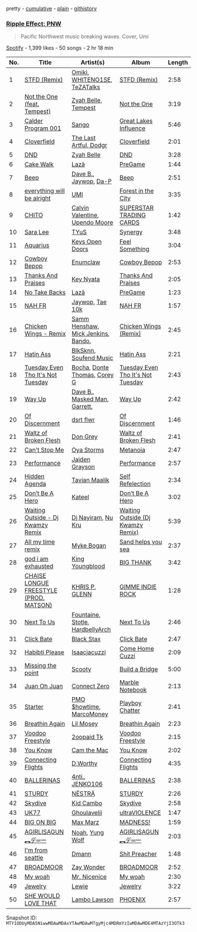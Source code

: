 pretty - [cumulative](/playlists/cumulative/37i9dQZF1DWVKZ0Z9y3Qew.md) - [plain](/playlists/plain/37i9dQZF1DWVKZ0Z9y3Qew) - [githistory](https://github.githistory.xyz/mackorone/spotify-playlist-archive/blob/main/playlists/plain/37i9dQZF1DWVKZ0Z9y3Qew)

### [Ripple Effect: PNW](https://open.spotify.com/playlist/37i9dQZF1DWVKZ0Z9y3Qew)

> Pacific Northwest music breaking waves\. Cover, Umi

[Spotify](https://open.spotify.com/user/spotify) - 1,399 likes - 50 songs - 2 hr 18 min

| No. | Title | Artist(s) | Album | Length |
|---|---|---|---|---|
| 1 | [STFD \(Remix\)](https://open.spotify.com/track/3cr4nLS3rbzII8fqvsDO5N) | [Omiki](https://open.spotify.com/artist/7pHwBqsYULdAdHgSwf1q9f), [WHITENO1SE](https://open.spotify.com/artist/0o6xglPZ7ZGNSIPBSwwau2), [TeZATalks](https://open.spotify.com/artist/6olAhxDEja5fYKEHF6tA2W) | [STFD \(Remix\)](https://open.spotify.com/album/7I7kTiZ5UcBnkIHbgzoJ4A) | 2:58 |
| 2 | [Not the One \(feat\. Tempest\)](https://open.spotify.com/track/6K0jgAlcDaZhOF07wfsBou) | [Zyah Belle](https://open.spotify.com/artist/09q46aTaAsSGoLID49Y6Sx), [Tempest](https://open.spotify.com/artist/2FBvlvG5TL6SPA2tCLiusa) | [Not the One](https://open.spotify.com/album/0j3KSRsrCVHVyPcGvvh1iF) | 3:19 |
| 3 | [Calder Program 001](https://open.spotify.com/track/4EmZC9Iz8UMdlApOoYxocq) | [Sango](https://open.spotify.com/artist/7e3FtKBIPLrIVm8g1FJMVg) | [Great Lakes Influence](https://open.spotify.com/album/5Xt0CWRI6jl03L58jdKoQj) | 5:46 |
| 4 | [Cloverfield](https://open.spotify.com/track/1Ak3bLzJMcsVSYkfuZRpZf) | [The Last Artful, Dodgr](https://open.spotify.com/artist/6jpOOrGFSWdHx6leHfU54n) | [Cloverfield](https://open.spotify.com/album/7zTAmlJVHSjnAAAwUARvJL) | 2:01 |
| 5 | [DND](https://open.spotify.com/track/1c7ep6uT7NZnTnAxapEEmp) | [Zyah Belle](https://open.spotify.com/artist/09q46aTaAsSGoLID49Y6Sx) | [DND](https://open.spotify.com/album/7qGFoN9DT29ZaipfwZbvts) | 3:28 |
| 6 | [Cake Walk](https://open.spotify.com/track/0f14yeg0NfzXPkacC2SiJL) | [Lazā](https://open.spotify.com/artist/7KWbU8vlvkICzAOXsiRLal) | [PreGame](https://open.spotify.com/album/7qjrDbqjWB5wDZxZaWjHTB) | 1:44 |
| 7 | [Beep](https://open.spotify.com/track/42BRNhLPYuzKz0gHSwRX8m) | [Dave B.](https://open.spotify.com/artist/5bfqwcEcRrMhtY9smw3IeJ), [Jaywop](https://open.spotify.com/artist/7LHBUDRMoLWz3aw9H3YSb9), [Da\-P](https://open.spotify.com/artist/4PKHlnz8cQ79kQ6kd3GufJ) | [Beep](https://open.spotify.com/album/43FECz43FmUI2lCoyGQAND) | 2:51 |
| 8 | [everything will be alright](https://open.spotify.com/track/2WKgiR5cGgsewYsdbrH5VZ) | [UMI](https://open.spotify.com/artist/4ClziihVpBeFXNyDH83Lde) | [Forest in the City](https://open.spotify.com/album/7ijzh3hVmlwWRxuJGPSoeR) | 3:35 |
| 9 | [CHITO](https://open.spotify.com/track/4xVbqy10xuhITml9Gwv1LH) | [Calvin Valentine](https://open.spotify.com/artist/6vaDFcFzTyOXlZKIYoe3tB), [Upendo Moore](https://open.spotify.com/artist/0dL24uV89YAqi6Dd8puNdj) | [SUPERSTAR TRADING CARDS](https://open.spotify.com/album/7n5kJmdiK0ADbtOB7OmuTp) | 1:42 |
| 10 | [Sara Lee](https://open.spotify.com/track/1RWgcbWgxMCOIXsxMropWR) | [TYuS](https://open.spotify.com/artist/5J7URjIP8aFmeSn2QwF9Au) | [Synergy](https://open.spotify.com/album/3aUjnJstnoWotXysnh5nV6) | 3:48 |
| 11 | [Aquarius](https://open.spotify.com/track/7fLYq5pvsCEV39LVzj5yRd) | [Keys Open Doors](https://open.spotify.com/artist/17VWSnuIuvdgNkBgIBC0jp) | [Feel Something](https://open.spotify.com/album/00WWldRogRFJKGFHR2GdRT) | 3:04 |
| 12 | [Cowboy Bepop](https://open.spotify.com/track/4YYsjhh2xuXbUwn435W2WI) | [Enumclaw](https://open.spotify.com/artist/79yETfINxnDl54mTKLZUlb) | [Cowboy Bepop](https://open.spotify.com/album/3GMkAcRznb2cX3lRypqLCh) | 2:53 |
| 13 | [Thanks And Praises](https://open.spotify.com/track/5J4F79SLhKnv5Q5iu0MwCJ) | [Key Nyata](https://open.spotify.com/artist/4X2V63Czlm32j6Yk38WeX5) | [Thanks And Praises](https://open.spotify.com/album/5aEGomkIebUGrIVZA1dGYm) | 2:05 |
| 14 | [No Take Backs](https://open.spotify.com/track/3HYuPsvqLyXflWKZ5wgFey) | [Lazā](https://open.spotify.com/artist/7KWbU8vlvkICzAOXsiRLal) | [PreGame](https://open.spotify.com/album/7qjrDbqjWB5wDZxZaWjHTB) | 1:23 |
| 15 | [NAH FR](https://open.spotify.com/track/289ATzCDA6Ab7pinxJl03h) | [Jaywop](https://open.spotify.com/artist/7LHBUDRMoLWz3aw9H3YSb9), [Tae 10k](https://open.spotify.com/artist/403NnQvAop8j8TD4Gn4IDJ) | [NAH FR](https://open.spotify.com/album/0GPoiCEoG4luoj1AtymKLE) | 1:57 |
| 16 | [Chicken Wings \- Remix](https://open.spotify.com/track/0GwHL1n6fdRba5e5Vt5lnK) | [Samm Henshaw](https://open.spotify.com/artist/1Q2mS59tFYLm2KGFoCgWN4), [Mick Jenkins](https://open.spotify.com/artist/1FvjvACFvko2Z91IvDljrx), [Bando.](https://open.spotify.com/artist/5kkpDTQbRC2UCCCUhF6j90) | [Chicken Wings \(Remix\)](https://open.spotify.com/album/5XKAwSs3UlIsnkMCbD83op) | 2:45 |
| 17 | [Hatin Ass](https://open.spotify.com/track/6xLyx7lFVxN0Ut8absEJOD) | [BlkSknn](https://open.spotify.com/artist/4MZ2Qm0lN1zer6Y77aDIGx), [Soufend Music](https://open.spotify.com/artist/6fuB7huYca6HoKkhDc9Alm) | [Hatin Ass](https://open.spotify.com/album/38XnNfKbXFuEkkqdtjzuhD) | 2:21 |
| 18 | [Tuesday Even Tho It's Not Tuesday](https://open.spotify.com/track/1sAd3EqraFf2F9V6AJoRCT) | [Bocha](https://open.spotify.com/artist/3Uyli9ZRk3FZa1jYkMrxhz), [Donte Thomas](https://open.spotify.com/artist/53F7MNlYur7XEV75tY3Yor), [Corey G](https://open.spotify.com/artist/0OkqNjlmC3mfNMQZLWhP8l) | [Tuesday Even Tho It's Not Tuesday](https://open.spotify.com/album/4yKMbq97VFtSNyXiCeuAjf) | 2:43 |
| 19 | [Way Up](https://open.spotify.com/track/0mBg7Q5CuXxN7qyWOWm7f2) | [Dave B.](https://open.spotify.com/artist/5bfqwcEcRrMhtY9smw3IeJ), [Masked Man](https://open.spotify.com/artist/4au9pcYGXtv2fPYbMa6wg5), [Garrett.](https://open.spotify.com/artist/1OgLpkhh88FmT6Jyx7eDHY) | [Way Up](https://open.spotify.com/album/4iIqih6YskJgZYOyG2zuHO) | 2:42 |
| 20 | [Of Discernment](https://open.spotify.com/track/7ykNUGqC0yjzXVp6ldaZBU) | [dsrt flwr](https://open.spotify.com/artist/0d4I9rxMoQb7iK2hwes4PK) | [Of Discernment](https://open.spotify.com/album/6OCKWbqMjtUyALkgWUz8HN) | 1:46 |
| 21 | [Waltz of Broken Flesh](https://open.spotify.com/track/65WEAfVuMTzLz7v02Fqwf5) | [Don Grey](https://open.spotify.com/artist/1YiKDQCVj79AZeBjenStlP) | [Waltz of Broken Flesh](https://open.spotify.com/album/7FosXiT28FKxHjZtz4Azin) | 2:41 |
| 22 | [Can't Stop Me](https://open.spotify.com/track/4olrNl0Q9qz33eRIDuVGDx) | [Oya Storms](https://open.spotify.com/artist/1AuDZMv7EZSEvRFdtgq3Va) | [Metanoia](https://open.spotify.com/album/3qJJ5QI8nrulKRX8WDwLpB) | 2:47 |
| 23 | [Performance](https://open.spotify.com/track/0J4u9FztKLtQVKdNjwMLiH) | [Jaiden Grayson](https://open.spotify.com/artist/0mg8e4b0Uz2Ff8aGhvqEGS) | [Performance](https://open.spotify.com/album/4c99L3Ccgut9PJjmmPQlB9) | 2:57 |
| 24 | [Hidden Agenda](https://open.spotify.com/track/472VKEKSkfqjFcdVvv85g9) | [Tavian Maalik](https://open.spotify.com/artist/0gpTr2hYnkYKOpowpzV0YA) | [Self Refelection](https://open.spotify.com/album/4pb5ZsE1Zod8lCmnE4XLAw) | 2:34 |
| 25 | [Don’t Be A Hero](https://open.spotify.com/track/1z4Drt5NPoDom7DrtulyZ6) | [Kateel](https://open.spotify.com/artist/4egOVLqYZVVI4gwzMAcRlT) | [Don’t Be A Hero](https://open.spotify.com/album/5yOQsrhMwlGln8nOCGLXgS) | 3:02 |
| 26 | [Waiting Outside \- Dj Kwamzy Remix](https://open.spotify.com/track/2MaT2I3s6fM59GQeKYIGa3) | [Dj Nayiram](https://open.spotify.com/artist/31l50WEIscYptO4W2DH6wp), [Nu Kru](https://open.spotify.com/artist/1q2mhhSOZhYhnF4PIbhiHq) | [Waiting Outside \(Dj Kwamzy Remix\)](https://open.spotify.com/album/4Yy1t3R2rJo0JgwJmrPIuw) | 5:39 |
| 27 | [All my time remix](https://open.spotify.com/track/75MthQyiam46pgz8ng9ggR) | [Myke Bogan](https://open.spotify.com/artist/5BLrsIX3Uipmt9QAiZGYEl) | [Sand helps you sea](https://open.spotify.com/album/3Tfh4vxkIhKd8aV6dI6kPw) | 2:37 |
| 28 | [god i am exhausted](https://open.spotify.com/track/0kwOHSEGerR2J1dVtcb4zd) | [King Youngblood](https://open.spotify.com/artist/0rkFwrt6d0qf3UTpaURtTj) | [BIG THANK](https://open.spotify.com/album/5PsbeknxNoqcHu6HzEVivh) | 3:42 |
| 29 | [CHAISE LONGUE FREESTYLE \(PROD\. MATSON\)](https://open.spotify.com/track/0KG6miRsuKv6CjOehmKkfU) | [KHRIS P](https://open.spotify.com/artist/5kWlBrfLyEaITpIECNy577), [GLENN](https://open.spotify.com/artist/5MQG8h58TMmKtuEw5lZyVj) | [GIMME INDIE ROCK](https://open.spotify.com/album/2cMUDLzWc3YUBaIeNFOvI4) | 1:28 |
| 30 | [Next To Us](https://open.spotify.com/track/43klhKEQm0joQFAHN6Sq3C) | [Fountaine](https://open.spotify.com/artist/1B5fkMxWxc9A7joAcguqQT), [Stotle](https://open.spotify.com/artist/6rXQHIk0avDlRtaclUcA6w), [HardbellyArch](https://open.spotify.com/artist/4GJDlrM80pxt1AsAxtlIuW) | [Next To Us](https://open.spotify.com/album/1cP5LjTmz0WJoBaI4zjR1S) | 2:46 |
| 31 | [Click Bate](https://open.spotify.com/track/01KTmpjhtZjx326jUeFa6C) | [Black Stax](https://open.spotify.com/artist/5aQ57LMjkm324H8y3xS9Cq) | [Click Bate](https://open.spotify.com/album/2VeSTK5GYSj9FGlDwPcyPB) | 2:47 |
| 32 | [Habibti Please](https://open.spotify.com/track/018bKWrTxyFFNRy7muTkGq) | [Isaacjacuzzi](https://open.spotify.com/artist/1d2LiED2RoP2szpzjrU0Hd) | [Come Home Cuzzi](https://open.spotify.com/album/0FWh13XjpjHVyZbYqnSaSM) | 2:09 |
| 33 | [Missing the point](https://open.spotify.com/track/0ozxGcHKH74tV7iEeOkj8i) | [Scooty](https://open.spotify.com/artist/3XcLz8GJp4KB9zuNFVUBnD) | [Build a Bridge](https://open.spotify.com/album/6UYTWjU6CaM1mCi3O3Jism) | 5:00 |
| 34 | [Juan Oh Juan](https://open.spotify.com/track/23LBgdkHcc1QAGgkR3Ykii) | [Connect Zero](https://open.spotify.com/artist/3k8lBDenIm90lWaSpAYQeH) | [Marble Notebook](https://open.spotify.com/album/3yejH64Ofken9zTwLQ9c7X) | 2:13 |
| 35 | [Starter](https://open.spotify.com/track/0s0O8vvXFCCqetUstyxR0I) | [PMO $howtime](https://open.spotify.com/artist/04ZMheNMb4UfMn4Up7d1xf), [MarcoMoney](https://open.spotify.com/artist/3h9q5jDSlMGTUmoiXEGEbz) | [Playboy Chatter](https://open.spotify.com/album/0GWcHBwuGI6XolVtOR3NVT) | 2:41 |
| 36 | [Breathin Again](https://open.spotify.com/track/16uowkIsA1n67JEARfNPLG) | [Lil Mosey](https://open.spotify.com/artist/5zctI4wO9XSKS8XwcnqEHk) | [Breathin Again](https://open.spotify.com/album/48GsGBmW86j7CgeqGWGUAg) | 2:23 |
| 37 | [Voodoo Freestyle](https://open.spotify.com/track/0c4zViEB63GhWl3PA0Qico) | [2oopaid Tk](https://open.spotify.com/artist/40x1DEUDHXochsWT1WeNcx) | [Voodoo Freestyle](https://open.spotify.com/album/2APC7UgMs3eEoqJutFSyY9) | 2:15 |
| 38 | [You Know](https://open.spotify.com/track/3NlDT54z4DSbqMxmd108u5) | [Cam the Mac](https://open.spotify.com/artist/6UU4zykvRGa1da42s5vIN1) | [You Know](https://open.spotify.com/album/23dwWtCYZdu6lRaRyAFlTY) | 2:02 |
| 39 | [Connecting Flights](https://open.spotify.com/track/291YMp0vk3aXUzpBt11PVm) | [D.Worthy](https://open.spotify.com/artist/3erKONJnV1kHT5ksWJLR7y) | [Connecting Flights](https://open.spotify.com/album/6wQvfJUJ6EDYweQhqWUExA) | 4:35 |
| 40 | [BALLERINAS](https://open.spotify.com/track/0IiIfoiauhTKTBQrmLGYUv) | [4nti.](https://open.spotify.com/artist/7t7QjpE8ZyifcCHdSuebge), [JENKO106](https://open.spotify.com/artist/2HEktPf7LuTmw2mz7vIYTb) | [BALLERINAS](https://open.spotify.com/album/4Kc5zvbjl9J7vsX7xnH5vW) | 2:38 |
| 41 | [STURDY](https://open.spotify.com/track/4ga2C8FqlRyatOjPcC32kE) | [NËSTRÄ](https://open.spotify.com/artist/5ABikugX8BV6gZiF23y2br) | [STURDY](https://open.spotify.com/album/5eO5BNBj1PFvAjneFJw6Fl) | 2:26 |
| 42 | [Skydive](https://open.spotify.com/track/2aPc786LDXhSEcuVIXaPU6) | [Kid Cambo](https://open.spotify.com/artist/4n9wn5OJVBp96xO2cAqVDf) | [Skydive](https://open.spotify.com/album/2bi745ZJMvRPAuzYRpEF1k) | 2:58 |
| 43 | [UK77](https://open.spotify.com/track/0qpPIQaT3KvBvYkGOGxCOV) | [Ghoulavelii](https://open.spotify.com/artist/6nwEYQKFXGAKvwnUqZUd52) | [ultraVIOLENCE](https://open.spotify.com/album/0GAKWqWv4xSinw2ZUtSU4D) | 1:47 |
| 44 | [BIG ON BIG](https://open.spotify.com/track/7GDNf6BsZFpdKpbqPknPFj) | [Max Marz](https://open.spotify.com/artist/4fKDnAyOiVw2oKUD82Cqjb) | [MADNESS!](https://open.spotify.com/album/6P0uP0GND1Ww4fIzLZ2J8i) | 1:59 |
| 45 | [AGIRLISAGUN ︻デ═一](https://open.spotify.com/track/4h0tUPK7QdiCnik9Tu2xjW) | [Noah](https://open.spotify.com/artist/3SlqdFKG2hP7Hjq8ZRVObZ), [Yung Wolf](https://open.spotify.com/artist/27gPbWnoWp4klWhkPVOA9H) | [AGIRLISAGUN ︻デ═一](https://open.spotify.com/album/5l4CDzPTdVCEkYJ9QB9FF9) | 2:03 |
| 46 | [I'm from seattle](https://open.spotify.com/track/2mXf18jT3lS1cqBBpYPCdP) | [Dmann](https://open.spotify.com/artist/2nCBL8gOThAAnLFlVVeVlH) | [Shit Preacher](https://open.spotify.com/album/0GRVxth7I6J8DQ1fEe0dNi) | 1:48 |
| 47 | [BROADMOOR](https://open.spotify.com/track/4OniLKmNiNiFHJbqd3tPe5) | [Zay Wonder](https://open.spotify.com/artist/70cjBubd83Tl2ZbAElgC1s) | [BROADMOOR](https://open.spotify.com/album/6T8RG5BsiAQiTjsceBfZgW) | 2:52 |
| 48 | [My woah](https://open.spotify.com/track/2z6M2SBWc10nDLDBwgC6QV) | [Mr\. Nicenice](https://open.spotify.com/artist/48AUU9vzI5JFzr6vVL1P9v) | [My woah](https://open.spotify.com/album/3SCIBaQk0NzyppwAAvzLbs) | 2:30 |
| 49 | [Jewelry](https://open.spotify.com/track/28VcLhWvQFgR3YteVzrLzK) | [Lewie](https://open.spotify.com/artist/7tvCXmeh7MlNtmfKMN2H8Q) | [Jewelry](https://open.spotify.com/album/4RRrr37kwq0813Z6Pm2hUU) | 3:22 |
| 50 | [SHE WOULD LOVE THAT](https://open.spotify.com/track/40lp6f3o1CPNDjU5l7Xzja) | [Lambo Lawson](https://open.spotify.com/artist/6HnrYvpXigJijRpCyzcKqf) | [PHOENIX](https://open.spotify.com/album/5Jfx4doVYXwi7uiquFWnVA) | 2:57 |

Snapshot ID: `MTY1ODUyMDA5NiwwMDAwMDAxYTAwMDAwMTgyMjc4MDRmYzIwMDAwMDE4MTAzYjI3OTk3`
